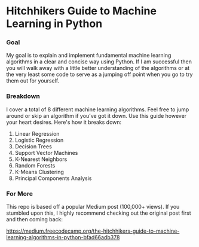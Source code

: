 # Hitchhikers Guide to Machine Learning in Python

### Goal
My goal is to explain and implement fundamental machine learning algorithms in a clear and concise way using Python. If I am successful then you will walk away with a little better understanding of the algorithms or at the very least some code to serve as a jumping off point when you go to try them out for yourself.

### Breakdown
I cover a total of 8 different machine learning algorithms. Feel free to jump around or skip an algorithm if you’ve got it down. Use this guide however your heart desires. Here's how it breaks down:

1. Linear Regression
2. Logistic Regression
3. Decision Trees
4. Support Vector Machines
5. K-Nearest Neighbors
6. Random Forests
7. K-Means Clustering
8. Principal Components Analysis

### For More
This repo is based off a popular Medium post (100,000+ views). If you stumbled upon this, I highly recommend checking out the original post first and then coming back: 

https://medium.freecodecamp.org/the-hitchhikers-guide-to-machine-learning-algorithms-in-python-bfad66adb378
